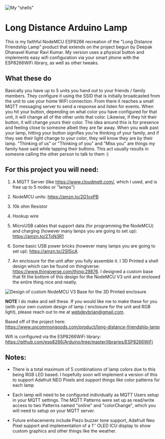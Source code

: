 ![My "shells"](https://i.imgur.com/4LNTElJ.jpg)

# Long Distance Arduino Lamp
This is my faithful NodeMCU ESP8266 recreation of the "Long Distance Friendship Lamp" product that extends on the project begun by Deepak Dhanavel Kumar Ravi Kumar. My version uses a physical button and implements easy wifi configuration via your smart phone with the ESP8266WiFi library, as well as other tweaks.

## What these do
Basically you have up to 5 units you hand out to your friends / family members. They configure it using the SSID that is initially broadcasted from the unit to use your home WiFi connection. From there it reaches a small MQTT messaging server to send a response and listen for events. When you hit your button, depending on what color you have configured for that unit, it will change all of the other units that color. Likewise, if they hit their button, it will change yours their color. The idea around this is for presence and feeling close to someone albeit they are far away. When you walk past your lamp, hitting your button signifies you're thinking of your family, and if they see their light change to your color, they will know they are by their lamp. "Thinking of us" or "Thinking of you" and "Miss you" are things my family have said while tapping their buttons. This act usually results in someone calling the other person to talk to them :)

## For this project you will need:

1. A MQTT Server (like https://www.cloudmqtt.com/, which I used, and is free up to 5 nodes or "lamps")

2. NodeMCU units: https://amzn.to/2G1vxPB

3. 10k ohm Resistor

4. Hookup wire

5. MicroUSB cables that support data (for programming the NodeMCU) and charging (however many lamps you are going to set up): https://amzn.to/2ToN3R1

6. Some basic USB power bricks (however many lamps you are going to set up): https://amzn.to/2Sl5icA

7. An enclosure for the unit after you fully assemble it.  I 3D Printed a shell design which can be found on thingiverse: https://www.thingiverse.com/thing:29876. I designed a custom base that fit the bottom of this design for the NodeMCU V3 unit and enclosed the entire thing nice and neatly.

![Design of custom NodeMCU V3 Base for the 3D Printed enclosure](https://i.imgur.com/BZfPDIP.png)

**NOTE** I do make and sell these. If you would like me to make these for you (with your own custom design of lamp / enclosure for the unit and RGB light), please reach out to me at webdevbrian@gmail.com.

Based off of the project here: https://www.uncommongoods.com/product/long-distance-friendship-lamp

Wifi is configured via the ESP8266WiFi library: https://github.com/esp8266/Arduino/tree/master/libraries/ESP8266WiFi

## Notes:

- There is a total maximum of 5 combinations of lamp colors due to this being RGB LED based. I hopefully soon will implement a version of this to support Adafruit NEO Pixels and support things like color patterns for each lamp

- Each lamp will need to be configured individually as MQTT Users setup in your MQTT settings.  The MQTT Patterns were set up as read/write access to two Patterns named "online" and "colorChange", which you will need to setup on your MQTT server.

- Future enhacements include Piezo buzzer tone support, Adafruit Neo Pixel support and implementation of a 1'' OLED ICU display to show custom graphics and other things like the weather.
